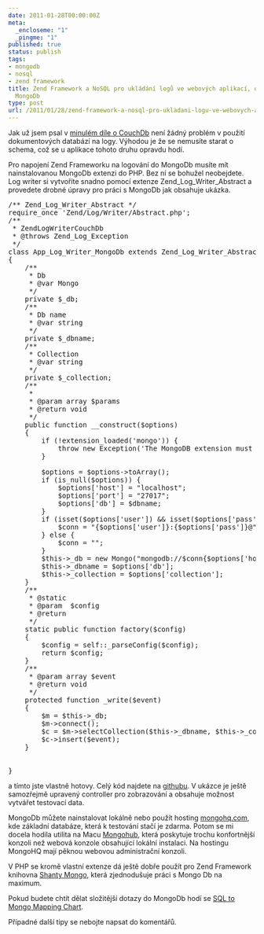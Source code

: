 ```yaml
---
date: 2011-01-28T00:00:00Z
meta:
  _encloseme: "1"
  _pingme: "1"
published: true
status: publish
tags:
- mongodb
- nosql
- zend framework
title: Zend Framework a NoSQL pro ukládání logů ve webových aplikací, díl druhý o
  MongoDb
type: post
url: /2011/01/28/zend-framework-a-nosql-pro-ukladani-logu-ve-webovych-aplikaci-druhy-dil-o-mongodb/
---
```


Jak už jsem psal v <a href="http://blog.prskavec.net/2010/08/zend-framework-a-nosql-pro-ukladani-logu-ve-webovych-aplikaci-dil-1-couchdb/">minulém díle o CouchDb</a> není žádný problém v použití dokumentových databází na logy. Výhodou je že se nemusíte starat o schema, což se u aplikace tohoto druhu opravdu hodí. 

Pro napojení Zend Frameworku na logování do MongoDb musíte mít nainstalovanou MongoDb extenzi do PHP. Bez ní se bohužel neobejdete. Log writer si vytvoříte snadno pomocí extenze Zend_Log_Writer_Abstract a provedete drobné úpravy pro práci s MongoDb jak obsahuje ukázka.

<pre class="code php">
/** Zend_Log_Writer_Abstract */
require_once 'Zend/Log/Writer/Abstract.php'; 
/**
 * ZendLogWriterCouchDb
 * @throws Zend_Log_Exception
 */
class App_Log_Writer_MongoDb extends Zend_Log_Writer_Abstract
{
    /**
     * Db
     * @var Mongo
     */
    private $_db;
    /**
     * Db name
     * @var string
     */
    private $_dbname;
    /**
     * Collection
     * @var string
     */
    private $_collection;
    /**
     *
     * @param array $params
     * @return void
     */
    public function __construct($options)
    {
        if (!extension_loaded('mongo')) {
            throw new Exception('The MongoDB extension must be loaded for using this logger !');
        }

        $options = $options->toArray();
        if (is_null($options)) {
            $options['host'] = "localhost";
            $options['port'] = "27017";
            $options['db'] = $dbname;
        }
        if (isset($options['user']) && isset($options['pass'])) {
            $conn = "{$options['user']}:{$options['pass']}@";
        } else {
            $conn = "";
        }
        $this->_db = new Mongo("mongodb://$conn{$options['host']}:{$options['port']}/{$options['db']}");
        $this->_dbname = $options['db'];
        $this->_collection = $options['collection'];
    }
    /**
     * @static
     * @param  $config
     * @return
     */
    static public function factory($config)                                                                                                                 
    {
        $config = self::_parseConfig($config);
        return $config;
    }
    /**
     * @param array $event
     * @return void
     */
    protected function _write($event)
    {
        $m = $this->_db;
        $m->connect();
        $c = $m->selectCollection($this->_dbname, $this->_collection);
        $c->insert($event);
    }

    
}
</pre>

a tímto jste vlastně hotovy. Celý kód najdete na <a href='https://github.com/abtris/phplogger-mongodb'>githubu</a>. V ukázce je ještě samozřejmě upravený controller pro zobrazování a obsahuje možnost vytvářet testovací data. 

MongoDb můžete nainstalovat lokálně nebo použít hosting <a href='http://mongohq.com'>mongohq.com</a>, kde základní databáze, která k testování stačí je zdarma. Potom se mi docela hodila utilita na Macu <a href="http://mongohub.todayclose.com/">Mongohub</a>, která poskytuje trochu konfortnější konzoli než webová konzole obsahující lokální instalaci. Na hostingu MongoHQ mají pěknou webovou administrační konzoli.

V PHP se kromě vlastní extenze dá ještě dobře použít pro Zend Framework knihovna <a href="https://github.com/coen-hyde/Shanty-Mongo">Shanty Mongo</a>, která zjednodušuje práci s Mongo Db na maximum.

Pokud budete chtít dělat složitější dotazy do MongoDb hodí se 
<a href="http://www.mongodb.org/display/DOCS/SQL+to+Mongo+Mapping+Chart">SQL to Mongo Mapping Chart</a>.

Případné další tipy se nebojte napsat do komentářů.
